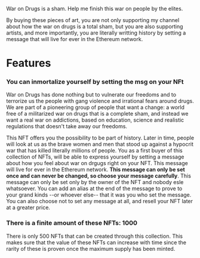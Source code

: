 War on Drugs is a sham. Help me finish this war on people by the elites.

By buying these pieces of art, you are not only supporting my channel about how the war on drugs is a total sham, but you are also supporting artists, and more importantly, you are literally writting history by setting a message that will live for ever in the Ethereum network.


# Features

### You can inmortalize yourself by setting the msg on your NFt

War on Drugs has done nothing but to vulnerate our freedoms and to terrorize us the people with gang violence and irrational fears around drugs. We are part of a pioneering group of people that want a change: a world free of a militarized war on drugs that is a complete sham, and instead we want a real war on addictions, based on education, science and realistic regulations that doesn't take away our freedoms.

This NFT offers you the possibility to be part of history. Later in time, people will look at us as the brave women and men that stood up against a hypocrit war that has killed literally millions of people. You as a first buyer of this collection of NFTs, will be able to express yourself by setting a message about how you feel about war on drgugs right on your NFT. This message will live for ever in the Ethereum network. **This message can only be set once and can never be changed, so choose your message carefully**. This message can only be set only by the owner of the NFT and nobody esle whatsoever. You can add an alias at the end of the message to prove to your grand kinds --or whoever else-- that it was you who set the message. You can also choose not to set any message at all, and resell your NFT later at a greater price.

### There is a finite amount of these NFTs: 1000

There is only 500 NFTs that can be created through this collection. This makes sure that the value of these NFTs can increase with time since the rarity of these is proven once the maximum supply has been minted.